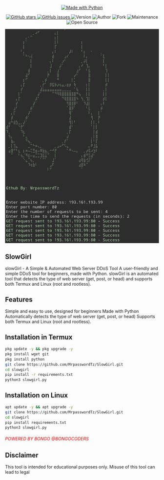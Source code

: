 <p align="center">
  <a href="https://www.python.org/">
    <img src="https://img.shields.io/badge/Made%20with-Python-blue.svg" alt="Made with Python">
  </a>
</p>

<p align="center">
  <a href="https://github.com/MrpasswordTz/SlowGirl/stargazers">
    <img src="https://img.shields.io/github/stars/MrpasswordTz/SlowGirl.svg" alt="GitHub stars">
  </a>
  <a href="https://github.com/MrpasswordTz/SlowGirl/issues">
    <img src="https://img.shields.io/github/issues/MrpasswordTz/SlowGirl.svg" alt="GitHub issues">
  </a>
  <img src="https://img.shields.io/badge/version-v1.0-blue.svg" alt="Version">
  <img src="https://img.shields.io/badge/author-Mrpassword-green.svg" alt="Author">
  <img src="https://img.shields.io/badge/fork-yes-green.svg" alt="Fork">
  <img src="https://img.shields.io/badge/maintenance-yes-green.svg" alt="Maintenance">
  <img src="https://img.shields.io/badge/open%20source-yes-green.svg" alt="Open Source">
</p>
<img src="Screenshot_20240317-144354~3.png" alt="slowgirlTool">

## SlowGirl
slowGirl - A Simple &amp; Automated Web Server DDoS Tool A user-friendly and simple DDoS tool for beginners, made with Python. slowGirl is an automated tool that detects the type of web server (get, post, or head) and supports both Termux and Linux (root and rootless).

## Features
Simple and easy to use, designed for beginners
Made with Python
Automatically detects the type of web server (get, post, or head)
Supports both Termux and Linux (root and rootless).

## Installation in Termux
```bash
pkg update -y && pkg upgrade -y
pkg install wget git
pkg install python
git clone https://github.com/MrpasswordTz/SlowGirl.git
cd slowgirl
pip install -r requirements.txt
python3 slowgirl.py
```
## Installation on Linux
```bash
apt update -y && apt upgrade -y 
git clone https://github.com/MrpasswordTz/SlowGirl.git
cd slowgirl
pip install requirements.txt
python3 slowgirl.py
```
<h6 style="color:red;">POWERED BY BONGO @BONGOCODERS</h6>

## Disclaimer
This tool is intended for educational purposes only. Misuse of this tool can lead to legal
